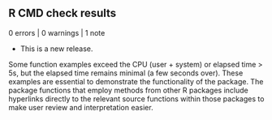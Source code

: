## R CMD check results

0 errors | 0 warnings | 1 note

* This is a new release.

Some function examples exceed the CPU (user + system) or elapsed time > 5s, 
but the elapsed time remains minimal (a few seconds over). These examples are 
essential to demonstrate the functionality of the package. The package 
functions that employ methods from other R packages include 
hyperlinks directly to the relevant source functions within those packages to 
make user review and interpretation easier.
